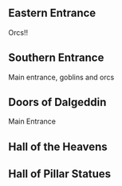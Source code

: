 ## Eastern Entrance
Orcs!!
## Southern Entrance
Main entrance, goblins and orcs
## Doors of Dalgeddin
Main Entrance
## Hall of the Heavens
## Hall of Pillar Statues
